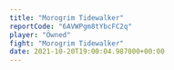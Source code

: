 ```yaml
---
title: "Morogrim Tidewalker"
reportCode: "6AVWPgm8tYbcFC2q"
player: "Öwned"
fight: "Morogrim Tidewalker"
date: 2021-10-20T19:00:04.987000+00:00
---
```

